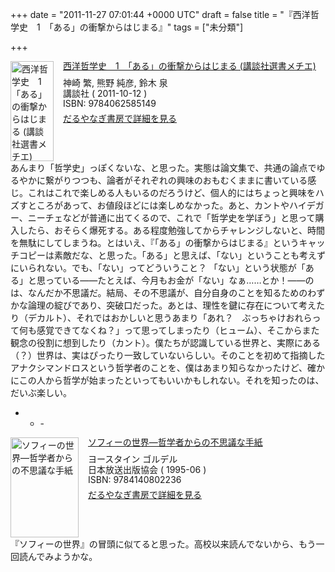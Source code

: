 
+++
date = "2011-11-27 07:01:44 +0000 UTC"
draft = false
title = "『西洋哲学史　1　「ある」の衝撃からはじまる』"
tags = ["未分類"]

+++
<div class="mm-middle" style="margin-bottom:0px;"><div class="mm-image" style="float:left;"><a href="http://www.amazon.co.jp/exec/obidos/ASIN/4062585146/bestylesnet-22/ref=nosim" target="_blank"><img src="http://ecx.images-amazon.com/images/I/31bohKqneJL._SL160_.jpg" alt="西洋哲学史　1　「ある」の衝撃からはじまる (講談社選書メチエ)" title="西洋哲学史　1　「ある」の衝撃からはじまる (講談社選書メチエ)" width="69" height="160" border="0"/></a></div><div class="mm-content" style="float:left;margin-left:15px;line-height:120%"><div class="mm-title" style="line-height:120%"><a href="http://www.amazon.co.jp/exec/obidos/ASIN/4062585146/bestylesnet-22/ref=nosim" target="_blank">西洋哲学史　1　「ある」の衝撃からはじまる (講談社選書メチエ)</a></div><div class="mm-detail" style="margin-top:10px;">神崎 繁, 熊野 純彦, 鈴木 泉<br/>講談社 ( 2011-10-12 )<br/>ISBN: 9784062585149<br/><div style="margin:7px 0px"><a href="http://mediamarker.net/u/daruyanagi/?asin=4062585146" target="_blank">だるやなぎ書房で詳細を見る</a></div></div></div><div style="clear:left"></div></div>あんまり「哲学史」っぽくないな、と思った。実態は論文集で、共通の論点でゆるやかに繋がりつつも、論者がそれぞれの興味のおもむくままに書いている感じ。これはこれで楽しめる人もいるのだろうけど、個人的にはちょっと興味をハズすところがあって、お値段ほどには楽しめなかった。あと、カントやハイデガー、ニーチェなどが普通に出てくるので、これで「哲学史を学ぼう」と思って購入したら、おそらく爆死する。ある程度勉強してからチャレンジしないと、時間を無駄にしてしまうね。とはいえ、『「ある」の衝撃からはじまる』というキャッチコピーは素敵だな、と思った。「ある」と思えば、「ない」ということも考えずにいられない。でも、「ない」ってどういうこと？ 「ない」という状態が「ある」と思っている――たとえば、今月もお金が「ない」なぁ……とか！――のは、なんだか不思議だ。結局、その不思議が、自分自身のことを知るためのわずかな論理の綻びであり、突破口だった。あとは、理性を鍵に存在について考えたり（デカルト）、それではおかしいと思うあまり「あれ？　ぶっちゃけおれらって何も感覚できてなくね？」って思ってしまったり（ヒューム）、そこからまた観念の役割に想到したり（カント）。僕たちが認識している世界と、実際にある（？）世界は、実はぴったり一致していないらしい。そのことを初めて指摘したアナクシマンドロスという哲学者のことを、僕はあまり知らなかったけど、確かにこの人から哲学が始まったといってもいいかもしれない。それを知ったのは、だいぶ楽しい。

<ul>
<li>
<ul>
<li>-</li>
</ul></li>
</ul><div class="mm-middle" style="margin-bottom:0px;"><div class="mm-image" style="float:left;"><a href="http://www.amazon.co.jp/exec/obidos/ASIN/4140802235/bestylesnet-22/ref=nosim" target="_blank"><img src="http://ecx.images-amazon.com/images/I/51M9FZR4MHL._SL160_.jpg" alt="ソフィーの世界―哲学者からの不思議な手紙" title="ソフィーの世界―哲学者からの不思議な手紙" width="109" height="160" border="0"/></a></div><div class="mm-content" style="float:left;margin-left:15px;line-height:120%"><div class="mm-title" style="line-height:120%"><a href="http://www.amazon.co.jp/exec/obidos/ASIN/4140802235/bestylesnet-22/ref=nosim" target="_blank">ソフィーの世界―哲学者からの不思議な手紙</a></div><div class="mm-detail" style="margin-top:10px;">ヨースタイン ゴルデル<br/>日本放送出版協会 ( 1995-06 )<br/>ISBN: 9784140802236<br/><div style="margin:7px 0px"><a href="http://mediamarker.net/u/daruyanagi/?asin=4140802235" target="_blank">だるやなぎ書房で詳細を見る</a></div></div></div><div style="clear:left"></div></div>『ソフィーの世界』の冒頭に似てると思った。高校以来読んでないから、もう一回読んでみようかな。


